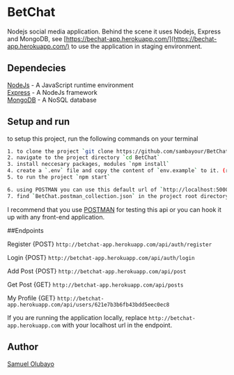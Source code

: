 # BetChat
Nodejs social media application. Behind the scene it uses Nodejs, Express and MongoDB, see [https://bechat-app.herokuapp.com/](https://bechat-app.herokuapp.com/) to use the application in staging environment.

## Dependecies
[NodeJs](https://nodejs.org/en/) - A JavaScript runtime environment\
[Express](https://expressjs.com/) - A NodeJs framework\
[MongoDB](https://www.mongodb.com/) - A NoSQL database

## Setup and run
to setup this project, run the following commands on your terminal
```bash
1. to clone the project `git clone https://github.com/sambayour/BetChat`
2. navigate to the project directory `cd BetChat`
3. install neccesary packages, modules `npm install`
4. create a `.env` file and copy the content of `env.example` to it. (remember to replace the variables with your own details).
5. to run the project `npm start`

6. using POSTMAN you can use this default url of `http://localhost:5000`
7. find `BetChat.postman_collection.json` in the project root directory for the postman colllection.
```
I recommend that you use [POSTMAN](https://www.postman.com/) for testing this api or you can hook it up with any front-end application.

##Endpoints

Register {POST}
`http://betchat-app.herokuapp.com/api/auth/register`

Login {POST}
`http://betchat-app.herokuapp.com/api/auth/login`

Add Post {POST}
`http://betchat-app.herokuapp.com/api/post`

Get Post {GET}
`http://betchat-app.herokuapp.com/api/posts`

My Profile {GET}
`http://betchat-app.herokuapp.com/api/users/621e7b3b6fb43bdd5eec0ec8`

If you are running the application locally, replace `http://betchat-app.herokuapp.com` with your localhost url in the endpoint.


## Author
[Samuel Olubayo](http://samuelolubayo.website)
